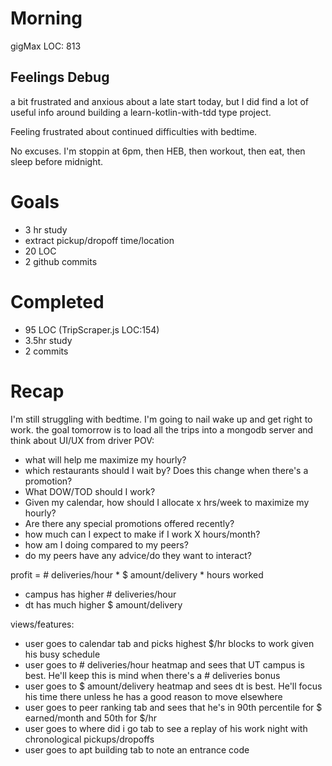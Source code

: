 # Morning
gigMax LOC: 813
## Feelings Debug
a bit frustrated and anxious about a late start today, but I did find a lot of useful info around building a learn-kotlin-with-tdd type project.

Feeling frustrated about continued difficulties with bedtime. 

No excuses. I'm stoppin at 6pm, then HEB, then workout, then eat, then sleep before midnight.
# Goals
- 3 hr study
- extract pickup/dropoff time/location
- 20 LOC
- 2 github commits
# Completed
- 95 LOC (TripScraper.js LOC:154)
- 3.5hr study
- 2 commits 
# Recap
I'm still struggling with bedtime. I'm going to nail wake up and get right to work. the goal tomorrow is to load all the trips into a mongodb server and think about UI/UX from driver POV:
- what will help me maximize my hourly?
- which restaurants should I wait by? Does this change when there's a promotion?
- What DOW/TOD should I work?
- Given my calendar, how should I allocate x hrs/week to maximize my hourly?
- Are there any special promotions offered recently?
- how much can I expect to make if I work X hours/month?
- how am I doing compared to my peers?
- do my peers have any advice/do they want to interact?

profit = # deliveries/hour * $ amount/delivery * hours worked
- campus has higher # deliveries/hour
- dt has much higher $ amount/delivery



views/features:
- user goes to calendar tab and picks highest $/hr blocks to work given his busy schedule
- user goes to # deliveries/hour heatmap and sees that UT campus is best. He'll keep this is mind when there's a # deliveries bonus
- user goes to $ amount/delivery heatmap and sees dt is best. He'll focus his time there unless he has a good reason to move elsewhere
- user goes to peer ranking tab and sees that he's in 90th percentile for $ earned/month and 50th for $/hr
- user goes to where did i go tab to see a replay of his work night with chronological pickups/dropoffs
- user goes to apt building tab to note an entrance code
